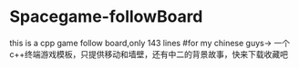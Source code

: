 # Spacegame-followBoard
this is a cpp game follow board,only 143 lines
#for my chinese guys->
一个c++终端游戏模板，只提供移动和墙壁，还有中二的背景故事，快来下载收藏吧
